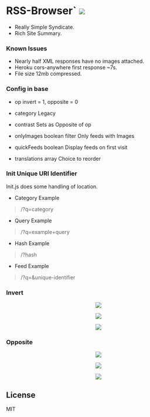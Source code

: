 # RSS-Browser` <img src='https://img.shields.io/github/license/acktic/acktic.github.io?style=social'>

  - Really Simple Syndicate.
  - Rich Site Summary.

### Known Issues

* Nearly half XML responses have no images attached.
* Heroku cors-anywhere first response ~7s.
* File size 12mb compressed.

### Config in base

* op
  invert = 1,
  opposite = 0

* category Legacy
* contrast
  Sets as Opposite of op

* onlyImages boolean
  filter Only feeds with Images

* quickFeeds boolean
  Display feeds on first visit

* translations array
  Choice to reorder


### Init Unique URI Identifier

  Init.js does some handling of location.

  * Category Example
  > /?q=category

  * Query Example
  > /?q=example+query

  * Hash Example
  > /?hash

  * Feed Example
  > /?q=&unique-identifier



### Invert

<p align='center'><img src='http://acktic.github.io/screenshots/invert.jpg'></p>

<p align='center'><img src='http://acktic.github.io/screenshots/air.jpg'></p>

<p align='center'><img src='http://acktic.github.io/screenshots/visual.jpg'></p>

### Opposite

<p align='center'><img src='http://acktic.github.io/screenshots/opposite.jpg'></p>

<p align='center'><img src='http://acktic.github.io/screenshots/result.jpg'></p>

<p align='center'><img src='http://acktic.github.io/screenshots/contrast.jpg'></p>

License
----

MIT

